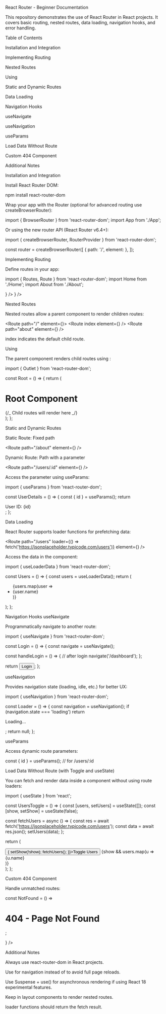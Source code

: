 React Router - Beginner Documentation

This repository demonstrates the use of React Router in React projects. It covers basic routing, nested routes, data loading, navigation hooks, and error handling.

Table of Contents

Installation and Integration

Implementing Routing

Nested Routes

Using <Outlet>

Static and Dynamic Routes

Data Loading

Navigation Hooks

useNavigate

useNavigation

useParams

Load Data Without Route

Custom 404 Component

Additional Notes

Installation and Integration

Install React Router DOM:

npm install react-router-dom

Wrap your app with the Router (optional for advanced routing use createBrowserRouter):

import { BrowserRouter } from 'react-router-dom';
import App from './App';

<BrowserRouter>
  <App />
</BrowserRouter>

Or using the new router API (React Router v6.4+):

import { createBrowserRouter, RouterProvider } from 'react-router-dom';

const router = createBrowserRouter([
{ path: '/', element: <Home /> },
]);

<RouterProvider router={router} />

Implementing Routing

Define routes in your app:

import { Routes, Route } from 'react-router-dom';
import Home from './Home';
import About from './About';

<Routes>
  <Route path="/" element={<Home />} />
  <Route path="/about" element={<About />} />
</Routes>

Nested Routes

Nested routes allow a parent component to render children routes:

<Route path="/" element={<Root />}>
<Route index element={<Home />} />
<Route path="about" element={<About />} />
</Route>

index indicates the default child route.

Using <Outlet>

The parent component renders child routes using <Outlet>:

import { Outlet } from 'react-router-dom';

const Root = () => {
return (
<div>
<h1>Root Component</h1>
<Outlet /> {/_ Child routes will render here _/}
</div>
);
};

Static and Dynamic Routes

Static Route: Fixed path

<Route path="/about" element={<About />} />

Dynamic Route: Path with a parameter

<Route path="/users/:id" element={<UserDetails />} />

Access the parameter using useParams:

import { useParams } from 'react-router-dom';

const UserDetails = () => {
const { id } = useParams();
return <div>User ID: {id}</div>;
};

Data Loading

React Router supports loader functions for prefetching data:

<Route
path="/users"
loader={() => fetch('https://jsonplaceholder.typicode.com/users')}
element={<Users />}
/>

Access the data in the component:

import { useLoaderData } from 'react-router-dom';

const Users = () => {
const users = useLoaderData();
return (
<ul>
{users.map(user => <li key={user.id}>{user.name}</li>)}
</ul>
);
};

Navigation Hooks
useNavigate

Programmatically navigate to another route:

import { useNavigate } from 'react-router-dom';

const Login = () => {
const navigate = useNavigate();

const handleLogin = () => {
// after login
navigate('/dashboard');
};

return <button onClick={handleLogin}>Login</button>;
};

useNavigation

Provides navigation state (loading, idle, etc.) for better UX:

import { useNavigation } from 'react-router-dom';

const Loader = () => {
const navigation = useNavigation();
if (navigation.state === 'loading') return <p>Loading...</p>;
return null;
};

useParams

Access dynamic route parameters:

const { id } = useParams(); // for /users/:id

Load Data Without Route (with Toggle and useState)

You can fetch and render data inside a component without using route loaders:

import { useState } from 'react';

const UsersToggle = () => {
const [users, setUsers] = useState([]);
const [show, setShow] = useState(false);

const fetchUsers = async () => {
const res = await fetch('https://jsonplaceholder.typicode.com/users');
const data = await res.json();
setUsers(data);
};

return (
<div>
<button onClick={() => { setShow(!show); fetchUsers(); }}>Toggle Users</button>
{show && users.map(u => <div key={u.id}>{u.name}</div>)}
</div>
);
};

Custom 404 Component

Handle unmatched routes:

const NotFound = () => <h1>404 - Page Not Found</h1>;

<Routes>
  <Route path="*" element={<NotFound />} />
</Routes>

Additional Notes

Always use react-router-dom in React projects.

Use <Link> for navigation instead of <a> to avoid full page reloads.

Use Suspense + use() for asynchronous rendering if using React 18 experimental features.

Keep <Outlet> in layout components to render nested routes.

loader functions should return the fetch result.
